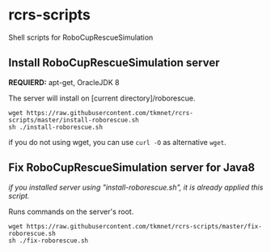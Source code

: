 # rcrs-scripts
Shell scripts for RoboCupRescueSimulation

## Install RoboCupRescueSimulation server
**REQUIERD:** apt-get, OracleJDK 8

The server will install on [current directory]/roborescue.
```
wget https://raw.githubusercontent.com/tkmnet/rcrs-scripts/master/install-roborescue.sh
sh ./install-roborescue.sh
```
if you do not using wget, you can use `curl -O` as alternative `wget`.

## Fix RoboCupRescueSimulation server for Java8
*if you installed server using "install-roborescue.sh", it is already applied this script.*

Runs commands on the server's root.
```
wget https://raw.githubusercontent.com/tkmnet/rcrs-scripts/master/fix-roborescue.sh
sh ./fix-roborescue.sh
```
